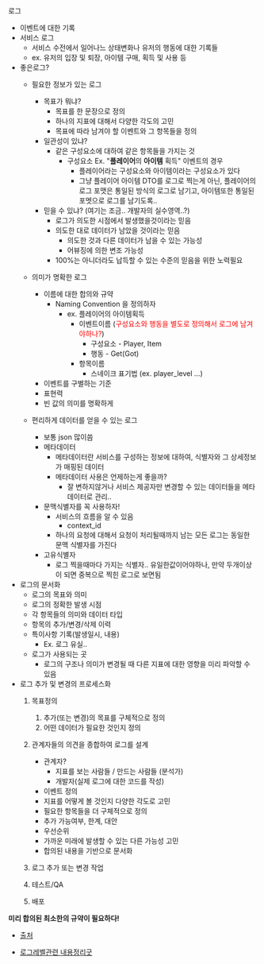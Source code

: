 로그

- 이벤트에 대한 기록
- 서비스 로그
  - 서비스 수전에서 일어나느 상태변화나 유저의 행동에 대한 기록들
  - ex. 유저의 입장 및 퇴장, 아이템 구매, 획득 및 사용 등
- 좋은로그?
  - 필요한 정보가 있는 로그
    - 목표가 뭐냐?
      - 목표를 한 문장으로 정의
      - 하나의 지표에 대해서 다양한 각도의 고민
      - 목표에 따라 남겨야 할 이벤트와 그 항목들을 정의
    - 일관성이 있냐?
      - 같은 구성요소에 대하여 같은 항목들을 가지는 것
        - 구성요소 Ex. "**플레이어**의 **아이템** 획득" 이벤트의 경우
          - 플레이어라는 구성요소와 아이템이라는 구성요소가 있다
          - 그냥 플레이어 아이템 DTO를 로그로 찍는게 아닌, 플레이어의 로그 포맷은 통일된 방식의 로그로 남기고, 아이템또한 통일된 포멧으로 로그를 남기도록..
    - 믿을 수 있냐? (여기는 조금.. 개발자의 실수영역..?)
      - 로그가 의도한 시점에서 발생했을것이라는 믿음
      - 의도한 대로 데이터가 남았을 것이라는 믿음
        - 의도한 것과 다른 데이터가 남을 수 있는 가능성
        - 어뷰징에 의한 변조 가능성
      - 100%는 아니더라도 납득할 수 있는 수준의 믿음을 위한 노력필요
  - 의미가 명확한 로그
    - 이름에 대한 합의와 규약
      - Naming Convention 을 정의하자
        - ex. 플레이어의 아이템획득
          - 이벤트이름 (<span style="color:red">구성요소와 행동을 별도로 정의해서 로그에 남겨야하나?</span>)
            - 구성요소 - Player, Item
            - 행동 - Get(Got)
          - 항목이름
            - 스네이크 표기법 (ex. player_level ...)
    - 이벤트를 구별하는 기준
    - 표현력
    - 빈 값의 의미를 명확하게

  - 편리하게 데이터를 얻을 수 있는 로그
    - 보통 json 많이씀
    - 메타데이터
      - 메타데이터란 서비스를 구성하는 정보에 대하여, 식별자와 그 상세정보가 매핑된 데이터
      - 메타데이터 사용은 언제하는게 좋을까?
        - 잘 변하지않거나 서비스 제공자만 변경할 수 있는 데이터들을 메타데이터로 관리.. 
    - 문맥식별자를 꼭 사용하자!
      - 서비스의 흐름을 알 수 있음
        - context_id
      - 하나의 요청에 대해서 요청이 처리될때까지 남는 모든 로그는 동일한 문맥 식별자를 가진다
    - 고유식별자
      - 로그 찍을때마다 가지는 식별자.. 유일한값이어야하나, 만약 두개이상이 되면 중복으로 찍힌 로그로 보면됨
- 로그의 문서화
  - 로그의 목표와 의미
  - 로그의 정확한 발생 시점
  - 각 항목들의 의미와 데이터 타입
  - 항목의 추가/변경/삭제 이력
  - 특이사항 기록(발생일시, 내용)
    - Ex. 로그 유실..
  - 로그가 사용되는 곳
    - 로그의 구조나 의미가 변경될 때 다른 지표에 대한 영향을 미리 파악할 수 있음
- 로그 추가 및 변경의 프로세스화
  1. 목표정의
     1. 추가(또는 변경)의 목표를 구체적으로 정의
     2. 어떤 데이터가 필요한 것인지 정의
  2. 관계자들의 의견을 종합하여 로그를 설계
     - 관계자?
       - 지표를 보는 사람들 / 만드는 사람들 (분석가)
       - 개발자(실제 로그에 대한 코드를 작성)
     - 이벤트 정의
     - 지표를 어떻게 볼 것인지 다양한 각도로 고민
     - 필요한 항목들을 더 구체적으로 정의
     - 추가 가능여부, 한계, 대안
     - 우선순위
     - 가까운 미래에 발생할 수 있는 다른 가능성 고민
     - 합의된 내용을 기반으로 문서화
         
  3. 로그 추가 또는 변경 작업
  4. 테스트/QA
  5. 배포


**미리 합의된 최소한의 규약이 필요하다!**


- [출처](https://speakerdeck.com/devinjeon/jamag-ndc19-joheun-rogeuran-mueosinga-joheun-rogeureul-wihae-goryeohaeya-hal-geosdeul)


- [로그레벨관련 내용정리굿](https://jojoldu.tistory.com/712)